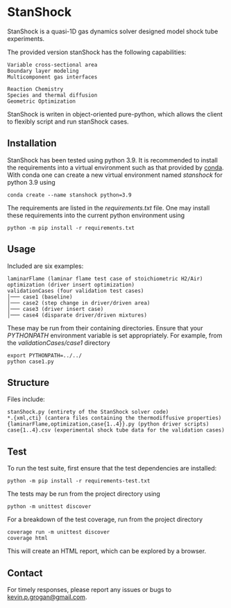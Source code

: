 # StanShock

StanShock is a quasi-1D gas dynamics solver designed model shock tube experiments. 

The provided version stanShock has the following capabilities:

	Variable cross-sectional area
	Boundary layer modeling
	Multicomponent gas interfaces
	
	Reaction Chemistry
	Species and thermal diffusion
	Geometric Optimization
	

StanShock is writen in object-oriented pure-python, which allows the client to flexibly script and run stanShock cases. 

## Installation

StanShock has been tested using python 3.9. 
It is recommended to install the requirements into a virtual environment such as that provided by [conda](https://docs.conda.io/en/latest/).
With conda one can create a new virtual environment named _stanshock_ for python 3.9 using

`conda create --name stanshock python=3.9`

The requirements are listed in the _requirements.txt_ file. One may install these requirements into the current python environment using

`python -m pip install -r requirements.txt`

## Usage
Included are six examples:
```
laminarFlame (laminar flame test case of stoichiometric H2/Air)
optimization (driver insert optimization)
validationCases (four validation test cases)
│─── case1 (baseline)
│─── case2 (step change in driver/driven area)
│─── case3 (driver insert case)
│─── case4 (disparate driver/driven mixtures)
```

These may be run from their containing directories. 
Ensure that your _PYTHONPATH_ environment variable is set appropriately.
For example, from the _validationCases/case1_ directory

    export PYTHONPATH=../../
    python case1.py

## Structure
Files include:

	stanShock.py (entirety of the StanShock solver code)
	*.{xml,cti} (cantera files containing the thermodiffusive properties)
	{laminarFlame,optimization,case{1..4}}.py (python driver scripts)
	case{1..4}.csv (experimental shock tube data for the validation cases)

## Test
To run the test suite, first ensure that the test dependencies are installed: 

    python -m pip install -r requirements-test.txt

The tests may be run from the project directory using

    python -m unittest discover

For a breakdown of the test coverage, run from the project directory

    coverage run -m unittest discover
    coverage html

This will create an HTML report, which can be explored by a browser.
## Contact
For timely responses, please report any issues or bugs to kevin.p.grogan@gmail.com. 
